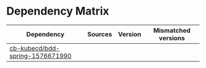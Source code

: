 # Dependency Matrix

Dependency | Sources | Version | Mismatched versions
---------- | ------- | ------- | -------------------
[cb-kubecd/bdd-spring-1576671990](https://github.com/cb-kubecd/bdd-spring-1576671990.git) |  | []() | 
